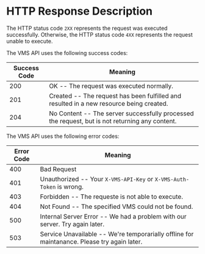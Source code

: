# HTTP Response Description

The HTTP status code `2XX` represents the request was executed successfully. Otherwise, the HTTP status code `4XX` represents the request unable to execute.

The VMS API uses the following success codes:


Success Code | Meaning
---------- | -------
200 | OK -- The request was executed normally.
201 | Created -- The request has been fulfilled and resulted in a new resource being created.
204 | No Content -- The server successfully processed the request, but is not returning any content.


The VMS API uses the following error codes:


Error Code | Meaning
---------- | -------
400 | Bad Request
401 | Unauthorized -- Your `X-VMS-API-Key` or `X-VMS-Auth-Token` is wrong.
403 | Forbidden -- The requeste is not able to execute.
404 | Not Found -- The specified VMS could not be found.
500 | Internal Server Error -- We had a problem with our server. Try again later.
503 | Service Unavailable -- We're temporarially offline for maintanance. Please try again later.
